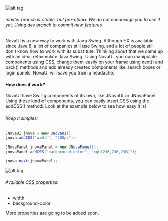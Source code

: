 ![alt tag](https://s3-us-west-2.amazonaws.com/jstackui/novaui_logo.png "NovaUI logo. It is written Nova follow by a square with a UI written inside.")
###### master branch is stable, but pre-alpha. We do not encourage you to use it yet. Using dev branch to commit new features.

NovaUI is a new way to work with Java Swing. Although FX is available since Java 8, a lot of companies still use Swing, and a lot of people still don't know how to work with its substitute. Thinking about that we came up with an idea: reformulate Java Swing. Using NovaUI, you can manipulate components using CSS, change them easily on your frame using next() and back() methods and add already created components like search boxes or login panels. NovaUI will save you from a headache.

#### How does it work? 

NovaUI have Swing components of its own, like JNovaUI or JNovaPanel. Using these kind of components, you can easily insert CSS using the addCSS() method. Look at the example below to see how easy it is!

###### Keep it simples:

```java
JNovaUI jnova = new JNovaUI(); 
jnova.addCSS("width", "500px");

JNovaPanel jnovaPanel = new JNovaPanel();
jnovaPanel.addCSS("background-color", "rgb(236,236,236)");

jnova.next(jnovaPanel);
```

![alt tag](https://s3-us-west-2.amazonaws.com/jstackui/next.gif "Cursor clicking on arrow and the panel changes from 1 through 5.")

###### Available CSS properties:
+ width
+ background-color

More properties are going to be added soon.
